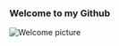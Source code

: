 ### Welcome to my Github ###
![Welcome picture](https://github.com/nhatmicls/nhatmicls/blob/main/jita4-4-crop.png)

<!--

-->
